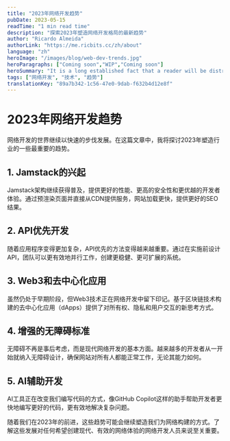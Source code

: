 ```yaml
---
title: "2023年网络开发趋势"
pubDate: 2023-05-15
readTime: "1 min read time"
description: "探索2023年塑造网络开发格局的最新趋势"
author: "Ricardo Almeida"
authorLink: "https://me.ricbits.cc/zh/about"
language: "zh"
heroImage: "/images/blog/web-dev-trends.jpg"
heroParagraphs: ["Coming soon","WIP","Coming soon"]
heroSummary: "It is a long established fact that a reader will be distracted by the readable content of a page when looking at its layout. The point of using Lorem Ipsum is that it has a more-or-less normal distribution of letters, as opposed to using 'Content here, content here', making it look like readable English."
tags: ["网络开发", "技术", "趋势"]
translationKey: "89a7b342-1c56-47e0-9dab-f632b4d12e8f"
---
```


# 2023年网络开发趋势

网络开发的世界继续以快速的步伐发展。在这篇文章中，我将探讨2023年塑造行业的一些最重要的趋势。

## 1. Jamstack的兴起

Jamstack架构继续获得普及，提供更好的性能、更高的安全性和更优越的开发者体验。通过预渲染页面并直接从CDN提供服务，网站加载更快，提供更好的SEO结果。

## 2. API优先开发

随着应用程序变得更加复杂，API优先的方法变得越来越重要。通过在实施前设计API，团队可以更有效地并行工作，创建更稳健、更可扩展的系统。

## 3. Web3和去中心化应用

虽然仍处于早期阶段，但Web3技术正在网络开发中留下印记。基于区块链技术构建的去中心化应用（dApps）提供了对所有权、隐私和用户交互的新思考方式。

## 4. 增强的无障碍标准

无障碍不再是事后考虑，而是现代网络开发的基本方面。越来越多的开发者从一开始就纳入无障碍设计，确保网站对所有人都能正常工作，无论其能力如何。

## 5. AI辅助开发

AI工具正在改变我们编写代码的方式，像GitHub Copilot这样的助手帮助开发者更快地编写更好的代码，更有效地解决复杂问题。

随着我们在2023年的前进，这些趋势可能会继续塑造我们为网络构建的方式。了解这些发展对任何希望创建现代、有效的网络体验的网络开发人员来说至关重要。 